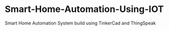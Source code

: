# Smart-Home-Automation-Using-IOT
Smart Home Automation System build using TinkerCad and ThingSpeak
